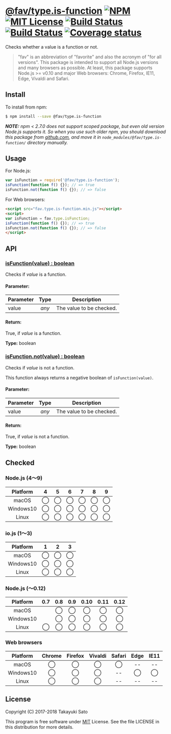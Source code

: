 # [@fav/type.is-function][repo-url] [![NPM][npm-img]][npm-url] [![MIT License][mit-img]][mit-url] [![Build Status][travis-img]][travis-url] [![Build Status][appveyor-img]][appveyor-url] [![Coverage status][coverage-img]][coverage-url]

Checks whether a value is a function or not.

> "fav" is an abbreviation of "favorite" and also the acronym of "for all versions".
> This package is intended to support all Node.js versions and many browsers as possible.
> At least, this package supports Node.js >= v0.10 and major Web browsers: Chrome, Firefox, IE11, Edge, Vivaldi and Safari.

## Install

To install from npm:

```sh
$ npm install --save @fav/type.is-function
```

***NOTE:*** *npm < 2.7.0 does not support scoped package, but even old version Node.js supports it. So when you use such older npm, you should download this package from [github.com][repo-url], and move it in `node_modules/@fav/type.is-function/` directory manually.*


## Usage

For Node.js:

```js
var isFunction = require('@fav/type.is-function');
isFunction(function f() {}); // => true
isFunction.not(function f() {}); // => false
```

For Web browsers:

```html
<script src="fav.type.is-function.min.js"></script>
<script>
var isFunction = fav.type.isFunction;
isFunction(function f() {}); // => true
isFunction.not(function f() {}); // => false
</script>
```


## API

### <u>isFunction(value) : boolean</u>

Checks if *value* is a function.

#### Parameter:

| Parameter |  Type  | Description                 |
|-----------|:------:|-----------------------------|
| value     | *any*  | The value to be checked.    |

#### Return:

True, if *value* is a function.

**Type:** boolean


### <u>isFunction.not(value) : boolean</u>

Checks if *value* is not a function.

This function always returns a negative boolean of `isFunction(value)`.

#### Parameter:

| Parameter |  Type  | Description                 |
|-----------|:------:|-----------------------------|
| value     | *any*  | The value to be checked.    |

#### Return:

True, if *value* is not a function.

**Type:** boolean


## Checked                                                                      

### Node.js (4〜9)

| Platform  |   4    |   5    |   6    |   7    |   8    |   9    |
|:---------:|:------:|:------:|:------:|:------:|:------:|:------:|
| macOS     |&#x25ef;|&#x25ef;|&#x25ef;|&#x25ef;|&#x25ef;|&#x25ef;|
| Windows10 |&#x25ef;|&#x25ef;|&#x25ef;|&#x25ef;|&#x25ef;|&#x25ef;|
| Linux     |&#x25ef;|&#x25ef;|&#x25ef;|&#x25ef;|&#x25ef;|&#x25ef;|

### io.js (1〜3)

| Platform  |   1    |   2    |   3    |
|:---------:|:------:|:------:|:------:|
| macOS     |&#x25ef;|&#x25ef;|&#x25ef;|
| Windows10 |&#x25ef;|&#x25ef;|&#x25ef;|
| Linux     |&#x25ef;|&#x25ef;|&#x25ef;|

### Node.js (〜0.12)

| Platform  |  0.7   |  0.8   |  0.9   |  0.10  |  0.11  |  0.12  |
|:---------:|:------:|:------:|:------:|:------:|:------:|:------:|
| macOS     |        |&#x25ef;|&#x25ef;|&#x25ef;|&#x25ef;|&#x25ef;|
| Windows10 |        |&#x25ef;|&#x25ef;|&#x25ef;|&#x25ef;|&#x25ef;|
| Linux     |&#x25ef;|&#x25ef;|&#x25ef;|&#x25ef;|&#x25ef;|&#x25ef;|

### Web browsers

| Platform  | Chrome | Firefox | Vivaldi | Safari |  Edge  | IE11   |
|:---------:|:------:|:-------:|:-------:|:------:|:------:|:------:|
| macOS     |&#x25ef;|&#x25ef; |&#x25ef; |&#x25ef;|   --   |   --   |
| Windows10 |&#x25ef;|&#x25ef; |&#x25ef; |   --   |&#x25ef;|&#x25ef;|
| Linux     |&#x25ef;|&#x25ef; |&#x25ef; |   --   |   --   |   --   |


## License

Copyright (C) 2017-2018 Takayuki Sato

This program is free software under [MIT][mit-url] License.
See the file LICENSE in this distribution for more details.


[repo-url]: https://github.com/sttk/fav-type.is-function/
[npm-img]: https://img.shields.io/badge/npm-v1.0.1-blue.svg
[npm-url]: https://www.npmjs.com/package/@fav/type.is-function
[mit-img]: https://img.shields.io/badge/license-MIT-green.svg
[mit-url]: https://opensource.org/licenses/MIT
[travis-img]: https://travis-ci.org/sttk/fav-type.is-function.svg?branch=master
[travis-url]: https://travis-ci.org/sttk/fav-type.is-function
[appveyor-img]: https://ci.appveyor.com/api/projects/status/github/sttk/fav-type.is-function?branch=master&svg=true
[appveyor-url]: https://ci.appveyor.com/project/sttk/fav-type-is-function
[coverage-img]: https://coveralls.io/repos/github/sttk/fav-type.is-function/badge.svg?branch=master
[coverage-url]: https://coveralls.io/github/sttk/fav-type.is-function?branch=master

